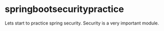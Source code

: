 # springbootsecuritypractice
Lets start to practice spring security.
Security is a very important module.